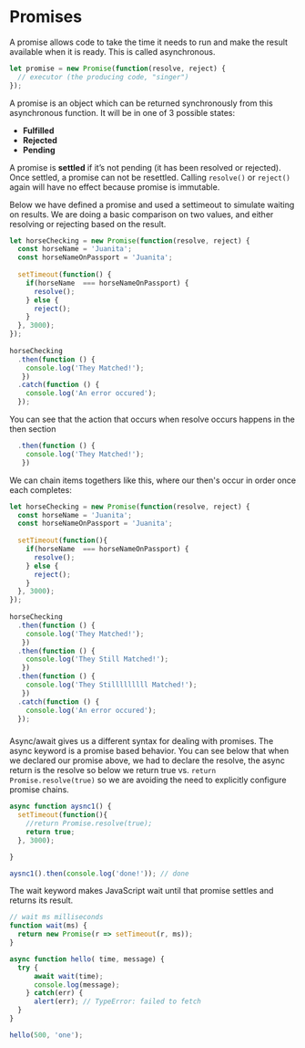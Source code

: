 # Promises

A promise allows code to take the time it needs to run and make the result available when it is ready. This is called asynchronous.

```javascript
let promise = new Promise(function(resolve, reject) {
  // executor (the producing code, "singer")
});
```

A promise is an object which can be returned synchronously from this asynchronous function. It will be in one of 3 possible states:

* **Fulfilled**
* **Rejected**
* **Pending**

A promise is **settled** if it’s not pending \(it has been resolved or rejected\). Once settled, a promise can not be resettled. Calling `resolve()` or `reject()` again will have no effect because promise is immutable. 

Below we have defined a promise and used a settimeout to simulate waiting on results. We are doing a basic comparison on two values, and either resolving or rejecting based on the result.  

```javascript
let horseChecking = new Promise(function(resolve, reject) {
  const horseName = 'Juanita';
  const horseNameOnPassport = 'Juanita';
 
  setTimeout(function() { 
    if(horseName  === horseNameOnPassport) {
      resolve();
    } else {
      reject();
    }
  }, 3000);
});
 
horseChecking
  .then(function () { 
    console.log('They Matched!');
   })
  .catch(function () {
    console.log('An error occured');
  });
```

You can see that the action that occurs when resolve occurs happens in the then section

```javascript
  .then(function () { 
    console.log('They Matched!');
   })
```

We can chain items togethers like this, where our then's occur in order once each completes:

```javascript
let horseChecking = new Promise(function(resolve, reject) {
  const horseName = 'Juanita';
  const horseNameOnPassport = 'Juanita';
 
  setTimeout(function(){ 
    if(horseName  === horseNameOnPassport) {
      resolve();
    } else {
      reject();
    }
  }, 3000);
});
 
horseChecking
  .then(function () { 
    console.log('They Matched!');
   })
  .then(function () { 
    console.log('They Still Matched!');
   })
  .then(function () { 
    console.log('They Stilllllllll Matched!');
   })
  .catch(function () {
    console.log('An error occured');
  });
```

### 

Async/await gives us a different syntax for dealing with promises.  The async keyword is a promise based behavior. You can see below that when we declared our promise above, we had to declare the resolve, the async return is the resolve so below we return true vs. `return Promise.resolve(true)`  so we are avoiding the need to explicitly configure promise chains.

```javascript
async function aysnc1() {
  setTimeout(function(){ 
    //return Promise.resolve(true);
    return true;
  }, 3000);

}

aysnc1().then(console.log('done!')); // done
```

The wait keyword makes JavaScript wait until that promise settles and returns its result.

```javascript
// wait ms milliseconds
function wait(ms) {
  return new Promise(r => setTimeout(r, ms));
}

async function hello( time, message) {
  try {
      await wait(time);
      console.log(message);
    } catch(err) {
      alert(err); // TypeError: failed to fetch
  }
}

hello(500, 'one');
```

